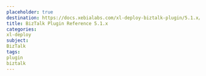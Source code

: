 ```yaml
---
placeholder: true
destination: https://docs.xebialabs.com/xl-deploy-biztalk-plugin/5.1.x/biztalkPluginManual.html
title: BizTalk Plugin Reference 5.1.x
categories:
xl-deploy
subject:
BizTalk
tags:
plugin
biztalk
---
```

